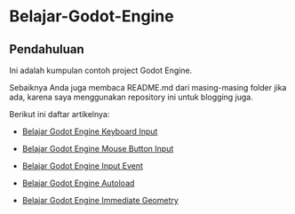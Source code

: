 # Belajar-Godot-Engine

## Pendahuluan

Ini adalah kumpulan contoh project Godot Engine. 

Sebaiknya Anda juga membaca README.md dari masing-masing folder jika ada, karena saya menggunakan repository ini untuk blogging juga.

Berikut ini daftar artikelnya:

- [Belajar Godot Engine Keyboard Input](https://github.com/shbfrlnc/Belajar-Godot-Engine/tree/main/belajar-godot-engine-keyboard-input)

- [Belajar Godot Engine Mouse Button Input](https://github.com/shbfrlnc/Belajar-Godot-Engine/tree/main/belajar-godot-engine-mouse-button-input)

- [Belajar Godot Engine Input Event](https://github.com/shbfrlnc/Belajar-Godot-Engine/tree/main/belajar-godot-engine-input-event)

- [Belajar Godot Engine Autoload](https://github.com/shbfrlnc/Belajar-Godot-Engine/tree/main/belajar-godot-engine-autoload)

- [Belajar Godot Engine Immediate Geometry](https://github.com/shbfrlnc/Belajar-Godot-Engine/tree/main/belajar-godot-engine-immediate-geometry)
